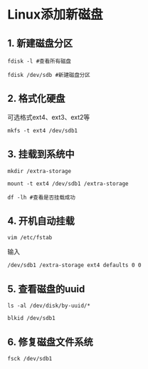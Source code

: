# Linux添加新磁盘

## 1. 新建磁盘分区

```shell
fdisk -l #查看所有磁盘

fdisk /dev/sdb #新建磁盘分区
```

## 2. 格式化硬盘

可选格式ext4、ext3、ext2等

```shell
mkfs -t ext4 /dev/sdb1
```

## 3. 挂载到系统中

```shell
mkdir /extra-storage

mount -t ext4 /dev/sdb1 /extra-storage

df -lh #查看是否挂载成功
```

## 4. 开机自动挂载

```shell
vim /etc/fstab
```

输入

```shell
/dev/sdb1 /extra-storage ext4 defaults 0 0
```

## 5. 查看磁盘的uuid

```shell
ls -al /dev/disk/by-uuid/*

blkid /dev/sdb1
```

## 6. 修复磁盘文件系统

```shell
fsck /dev/sdb1
```
